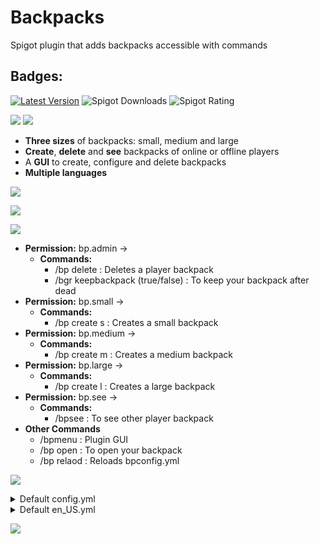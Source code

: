 # Backpacks
Spigot plugin that adds backpacks accessible with commands
## Badges:
[![Latest Version](https://img.shields.io/badge/Latest%20Version-2.1.2-brightgreen)](https://github.com/IBMESP/Backpacks/releases/latest)
![Spigot Downloads](https://img.shields.io/spiget/downloads/99840?label=Spigot%20Downloads)
![Spigot Rating](https://img.shields.io/spiget/rating/99840?label=Spigot%20Rating)


[![](https://i.imgur.com/6JVFkxy.png)](https://www.spigotmc.org/resources/backpacks.99840/)
![](https://i.imgur.com/Edv3vWf.png)
- **Three sizes** of backpacks: small, medium and large
- **Create**, **delete** and **see** backpacks of online or offline players
- A **GUI** to create, configure and delete backpacks
- **Multiple languages**

![](https://i.imgur.com/M21j7Lc.png)

![](https://media2.giphy.com/media/3zRrIdt0yYDYmfNJAs/giphy.gif)

![](https://i.imgur.com/XEfeWN8.png)
- **Permission:** bp.admin →
  - **Commands:**
    - /bp delete <player> : Deletes a player backpack
    - /bgr keepbackpack (true/false) : To keep your backpack after dead
- **Permission:** bp.small →
  - **Commands:**
    - /bp create s : Creates a small backpack
- **Permission:** bp.medium →
  - **Commands:**
    - /bp create m : Creates a medium backpack
- **Permission:** bp.large →
  - **Commands:**
    - /bp create l : Creates a large backpack
- **Permission:** bp.see →
  - **Commands:**
    - /bpsee <player> : To see other player backpack
- **Other Commands**
  - /bpmenu : Plugin GUI
  - /bp open : To open your backpack
  - /bp relaod : Reloads bpconfig.yml

![](https://i.imgur.com/oH7B1CQ.png)
<details>
  <summary>Default config.yml</summary>
  
```YAML
# This is the config version for reference.
# DO NOT EDIT VALUE.
configVersion: 1

#Available languages
#en_US
#es_ES
locale: en_US

# This is the en_US.yml version for reference.
# ONLY EDIT ONCE ALL LANGUAGE FILES HAVE BEEN UPDATED.
languageFile: 4

#Paginated create and delete GUIs, adds pages of players to create and delete GUIs
#If using this gives lag just change to false
paginatedGUI: true

#Maximun number of backpacks per player (1-36)
maxBP: 9
  ```
</details>
<details>
<summary>Default en_US.yml</summary>

```YAML
create:
  already: "You already have a backpack"
  perm: "You do not have permission to create a %size% backpack"
  maxbp: "You cant create more backpacks"
  target:
    already: " already has a backpack"
    created: "You created a backpack to "
    create: "%player% created you a %size% backpack"
    perm: "You do not have permission to create other backpacks"
delete:
  confirm: "Write \u0022confirm\u0022"
  notBackpack: "You do not have a backpack"
  deleted: "Your backpack has been deleted"
  target:
    notBackpack: " does not have a backpack"
    deleted: "'s backpack has been deleted"
    perm: "You do not have permission to delete other backpacks"
    deletedBy: "Your backpack has been deleted by "
gui:
  small: "small"
  medium: "medium"
  large: "large"
  title: "Backpack Menu"
  browser: "Write the name"
  size:
    small: "Small size"
    medium: "Medium size"
    large: "Large size"
  items:
    create: "Create a bakcpack"
    delete: "Delete a bakcpack"
    config: "Config"
    configuration: "Configuration"
    keepBackpack: "Keep Backpack"
    current: "Current: "
    back: "Back"
    search: "Search a player"
    has: " has a backpack"
    hasNot: " does not have a backpack"
    size: "Size"
  config:
    gamerule: "Gamerule keepBackpack is now set: %bool%"
    changeSize: "%size% size set to %num% row"
    small: "Small backpack can't be bigger than medium backpack"
    large: "Large backpack can't be smaller than medium backpack"
  create:
    title: "Players Online (%size%)"
  delete:
    title: "Players Online (Delete)"
  open:
    small: "Small Backpack"
    medium: "Medium Backpack"
    large: "Large Backpack"
config:
  reloaded: "[Backpacks] Config reloaded!"
  perms: "You do not have permission to use this command"
  exist: "This command doesn't exists"
  open: "Use /bp open to open the backpack"
  help: "Use /bp help to see the commands"
  update: "Backpacks has a new update"
  notUpdate: "Backpacks is up to date"
  title: "%player%'s Backpack"
  backpacks: "Backpacks"
  ```
</details>

![](https://bstats.org/signatures/bukkit/Backpacks%20-%20by%20Ib.svg)

  
